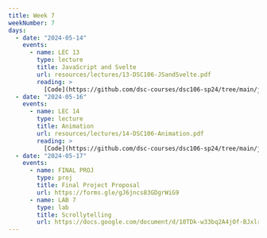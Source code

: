 ```yaml
---
title: Week 7
weekNumber: 7
days:
  - date: "2024-05-14"
    events:
      - name: LEC 13
        type: lecture
        title: JavaScript and Svelte
        url: resources/lectures/13-DSC106-JSandSvelte.pdf
        reading: >
          [Code](https://github.com/dsc-courses/dsc106-sp24/tree/main/js-lecture)
  - date: "2024-05-16"
    events:
      - name: LEC 14
        type: lecture
        title: Animation
        url: resources/lectures/14-DSC106-Animation.pdf
        reading: >
          [Code](https://github.com/dsc-courses/dsc106-sp24/tree/main/js-lecture/name-grapher)
  - date: "2024-05-17"
    events:
      - name: FINAL PROJ
        type: proj
        title: Final Project Proposal
        url: https://forms.gle/gJ6jncs83GDgrWiG9
      - name: LAB 7
        type: lab
        title: Scrollytelling
        url: https://docs.google.com/document/d/10TDk-w33bq2A4jOf-BJxlrOYDI7W48zm6zccSMUcRe0/edit?usp=sharing
---
```

